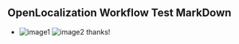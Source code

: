 ## OpenLocalization Workflow Test MarkDown
* ![image1](.\985a03e2-2005-4cbf-8a1a-c10ee4b3169b.PNG)   ![image2](.\ca398ad7-f8ff-411e-b9e2-46b0de2b5156.png) 
thanks!
